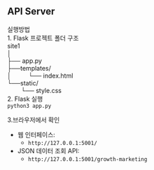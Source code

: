 ## API Server 
   실행방법    
    1.  Flask 프로젝트 폴더 구조    
      site1     
      │          
├──     app.py      
├──templates/     
                  │
       &nbsp;&nbsp;&nbsp;&nbsp;&nbsp;&nbsp;&nbsp;&nbsp; └── index.html    
       └──static/     
              &nbsp;&nbsp;&nbsp;&nbsp;&nbsp;&nbsp;&nbsp;&nbsp;└── style.css    
       2. Flask 실행    
       ```
       python3 app.py
       ```                            
               
  3.브라우저에서 확인    
  * 웹 인터페이스:     
    - `http://127.0.0.1:5001/`           
  * JSON 데이터 조회 API:       
    - `http://127.0.0.1:5001/growth-marketing`
